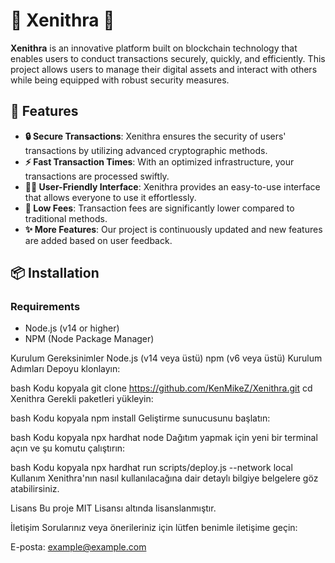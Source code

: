 # 🌟 Xenithra 🌟

**Xenithra** is an innovative platform built on blockchain technology that enables users to conduct transactions securely, quickly, and efficiently. This project allows users to manage their digital assets and interact with others while being equipped with robust security measures.

## 🚀 Features

- **🔒 Secure Transactions**: Xenithra ensures the security of users' transactions by utilizing advanced cryptographic methods.
- **⚡ Fast Transaction Times**: With an optimized infrastructure, your transactions are processed swiftly.
- **👩‍💻 User-Friendly Interface**: Xenithra provides an easy-to-use interface that allows everyone to use it effortlessly.
- **💸 Low Fees**: Transaction fees are significantly lower compared to traditional methods.
- **✨ More Features**: Our project is continuously updated and new features are added based on user feedback.

## 📦 Installation

### Requirements

- Node.js (v14 or higher)
- NPM (Node Package Manager)

Kurulum
Gereksinimler
Node.js (v14 veya üstü)
npm (v6 veya üstü)
Kurulum Adımları
Depoyu klonlayın:

bash
Kodu kopyala
git clone https://github.com/KenMikeZ/Xenithra.git
cd Xenithra
Gerekli paketleri yükleyin:

bash
Kodu kopyala
npm install
Geliştirme sunucusunu başlatın:

bash
Kodu kopyala
npx hardhat node
Dağıtım yapmak için yeni bir terminal açın ve şu komutu çalıştırın:

bash
Kodu kopyala
npx hardhat run scripts/deploy.js --network local
Kullanım
Xenithra'nın nasıl kullanılacağına dair detaylı bilgiye belgelere göz atabilirsiniz.

Lisans
Bu proje MIT Lisansı altında lisanslanmıştır.

İletişim
Sorularınız veya önerileriniz için lütfen benimle iletişime geçin:

E-posta: example@example.com
